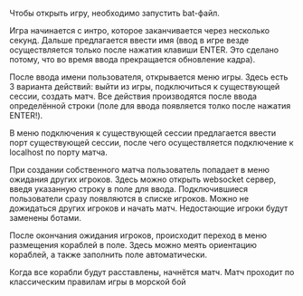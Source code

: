 Чтобы открыть игру, необходимо запустить bat-файл. 

Игра начинается с интро, которое заканчивается через несколько секунд. Дальше предлагается ввести имя (ввод в игре везде осуществляется только после нажатия клавиши ENTER. Это сделано потому, что во время ввода прекращается обновление кадра). 

После ввода имени пользователя, открывается меню игры. Здесь есть 3 варианта действий: выйти из игры, подключиться к существующей сессии, создать матч. Все действия производятся после ввода определённой строки (поле для ввода появляется толко после нажатия ENTER!).

В меню подключения к существующей сессии предлагается ввести порт существующей сессии, после чего осуществляется подключение к localhost по порту матча. 

При создании собственного матча пользователь попадает в меню ожидания других игроков. Здесь можно открыть websocket сервер, введя указанную строку в поле для ввода. Подключившиеся пользователи сразу появляются в списке игроков.
Можно не дожидаться других игроков и начать матч. Недостающие игроки будут заменены ботами.

После окончания ожидания игроков, происходит переход в меню размещения кораблей в поле. Здесь можно меять ориентацию кораблей, а также заполнить поле автоматически.

Когда все корабли будут расставлены, начнётся матч. Матч проходит по классическим правилам игры в морской бой 
